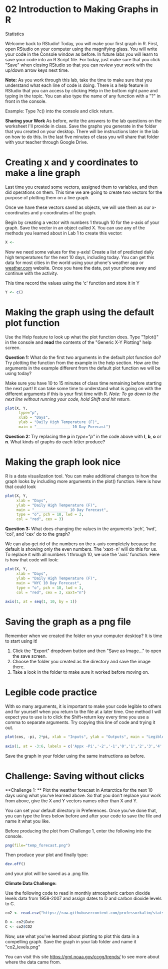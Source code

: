 02 Introduction to Making Graphs in R
================
Statistics

Welcome back to RStudio!
Today, you will make your first graph in R. First, open RStudio on your computer using the magnifying glass. You will write your code in the Console window as before. In future labs you will learn to save your code into an R Script file. For today, just make sure that you click "Save" when closing RStudio so that you can review your work with the up/down arrow keys next time.

**Note:** As you work through this lab, take the time to make sure that you understand what each line of code is doing. There is a help feature in RStudio that you can access by clicking Help in the bottom right pane and typing in the topic. You can also type the name of any function with a "?" in front in the console. 


Example: Type ?c() into the console and click return.

**Sharing your Work** 
As before, write the answers to the lab questions on the worksheet I'll provide in class.  Save the graphs you generate in the folder that you created on your desktop. There will be instructions later in the lab on how to do this. In the last five minutes of class you will share that folder with your teacher through Google Drive.

# Creating x and y coordinates to make a line graph

Last time you created some vectors, assigned them to variables, and then did operations on them. This time we are going to create two vectors for the purpose of plotting them on a line graph.

Once we have these vectors saved as objects, we will use them as our x-coordinates and y-coordinates of the graph.

Begin by creating a vector with numbers 1 through 10 for the x-axis of your graph. Save the vector in an object called X. You can use any of the methods you learned about in Lab 1 to create this vector:

```r
X <- 
```

Now we need some values for the y-axis! Create a list of predicted daily high temperatures for the next 10 days, including today. You can get this data for most cities in the world using your phone's weather app or <a href="https://weather.com/" target="_blank">weather.com</a>
website. Once you have the data, put your phone away and continue with the activity.

This time record the values using the 'c' function and store it in Y

```r
Y <- c()
```

# Making the graph using the default plot function

Use the Help feature to look up what the plot function does. Type "?plot()" in the console and **read** the contents of the "Generic X-Y Plotting" help screen.

**Question 1:** What do the first two arguments in the default plot function do? Try plotting the function from the example in the help section. How are the arguments in the example different from the default plot function we will be using today?

Make sure you have 10 to 15 minutes of class time remaining before starting the next part! It can take some time to understand what is going on with the different arguments if this is your first time with R. _Note: To go down to the next line without running your code, hold Shift and hit return._

``` r
plot(X, Y, 
      type="p",
      xlab = "Days", 
      ylab = "Daily High Temperature (F)", 
      main = "_______________ 10 Day Forecast")
```

**Question 2:** Try replacing the **p** in *type="p"* in the code above with **l**, **b**, **o** or **n**.  What kinds of graphs do each letter produce?


# Making the graph look nice

R is a data visualization tool. You can make additional changes to how the graph looks by including more arguments in the plot() function. Here is how that could look

``` r
plot(X, Y, 
     xlab = "Days", 
     ylab = "Daily High Temperature (F)", 
     main = "_______________ 10 Day Forecast", 
     type = "o", pch = 18, lwd = 3, 
     col = "red", cex = 3)
```

**Question 3:** What does changing the values in the arguments 'pch', 'lwd', 'col', and 'cex' do to the graph?

We can also get rid of the numbers on the x-axis completely because the default is showing only the even numbers. The 'xaxt=n' will do this for us. To replace it with all numbers 1 through 10, we use the 'axis' function. Here is how that code will look:

``` r
plot(X, Y, 
     xlab = "Days", 
     ylab = "Daily High Temperature (F)", 
     main = "NYC 10 Day Forecast", 
     type = "o", pch = 18, lwd = 3, 
     col = "red", cex = 3, xaxt="n")
          
axis(1, at = seq(1, 10, by = 1))
```

# Saving the graph as a png file

Remember when we created the folder on your computer desktop? It is time to start using it! 

1. Click the "Export" dropdown button and then "Save as Image..." to open the save screen. 
2. Choose the folder you created as the directory and save the image there. 
3. Take a look in the folder to make sure it worked before moving on.

# Legible code practice

With so many arguments, it is important to make your code legible to others and for yourself when you return to the file at a later time. One method I will expect you to use is to click the Shift+return key every time you use a comma to separate arguments. Try copying this line of code and trying it out.

``` r
plot(cos, -pi, 2*pi, xlab = "Inputs", ylab = "Outputs", main = "Legible Code Practice - Cos(x)", type = "o", pch = 1, lwd = 1, col = "purple", cex = 1, xaxt="n")
        
axis(1, at = -3:6, labels = c('Appx -Pi','-2','-1','0','1','2','3','4','5','Appx 2pi'), las=2)
```
Save the graph in your folder using the same instructions as before.

# Challenge: Saving without clicks
**Challenge 1: ** Plot the weather forecast in Antarctica for the next 10 days using what you've learned above. So that you don't replace your work from above, give the X and Y vectors names other than X and Y.

You can set your default directory in Preferences. Once you've done that, you can type the lines below before and after your code to save the file and name it what you like.

Before producing the plot from Challenge 1, enter the following into the console.

```r
png(file="temp_forecast.png")
```

Then produce your plot and finally type:

```r
dev.off()
```
and your plot will be saved as a .png file.

**Climate Data Challenge:** 

Use the following code to read in monthly atmospheric carbon dioxide levels data from 1958-2007 and assign dates to D and carbon dioxide levels to C.

```r
co2 <- read.csv("https://raw.githubusercontent.com/professorkalim/stats22-23/main/monthly_CO2.csv")

D <- co2$Date
C <- co2$CO2
```

Now, use what you've learned about plotting to plot this data in a compelling graph. Save the graph in your lab folder and name it "co2_levels.png"

You can visit this site https://gml.noaa.gov/ccgg/trends/ to see more about where the data came from. 
